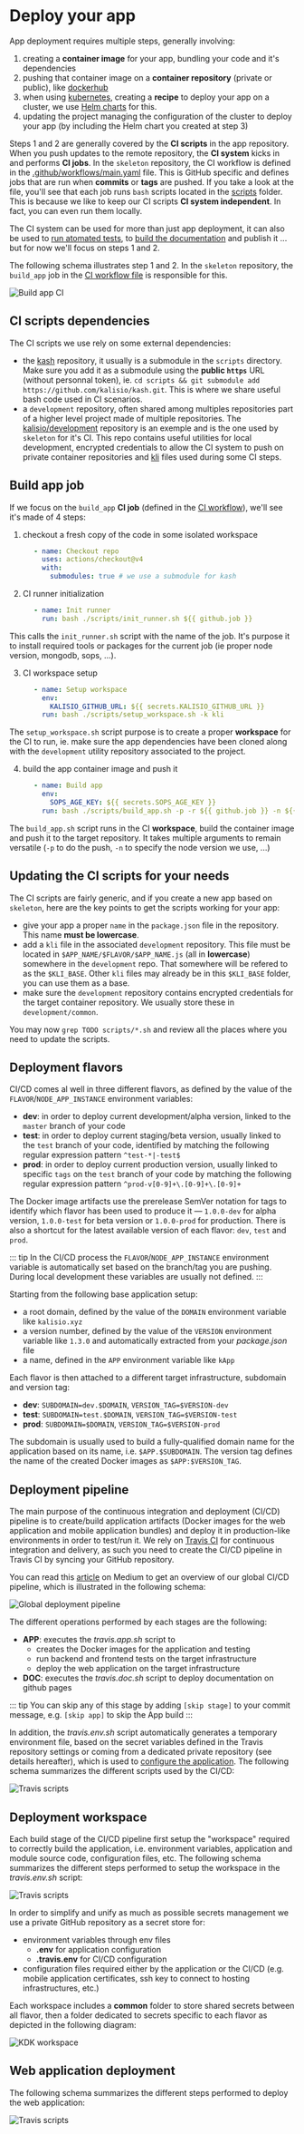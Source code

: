# Deploy your app

App deployment requires multiple steps, generally involving:
1. creating a **container image** for your app, bundling your code and it's dependencies
2. pushing that container image on a **container repository** (private or public), like [dockerhub](https://hub.docker.com/)
3. when using [kubernetes](https://kubernetes.io), creating a **recipe** to deploy your app on a cluster, we use [Helm charts](https://helm.sh/docs/topics/charts/) for this.
4. updating the project managing the configuration of the cluster to deploy your app (by including the Helm chart you created at step 3)

Steps 1 and 2 are generally covered by the **CI scripts** in the app repository. When you push updates to the remote repository, the **CI system** kicks in and performs **CI jobs**. In the `skeleton` repository, the CI workflow is defined in the [.github/workflows/main.yaml](https://github.com/kalisio/skeleton/blob/master/.github/workflows/main.yaml) file. This is GitHub specific and defines jobs that are run when **commits** or **tags** are pushed. If you take a look at the file, you'll see that each job runs `bash` scripts located in the [scripts](https://github.com/kalisio/skeleton/tree/master/scripts) folder. This is because we like to keep our CI scripts **CI system independent**. In fact, you can even run them locally.

The CI system can be used for more than just app deployment, it can also be used to [run atomated tests](https://github.com/kalisio/skeleton/blob/master/scripts/run_tests.sh), to [build the documentation](https://github.com/kalisio/skeleton/blob/master/scripts/build_docs.sh) and publish it ... but for now we'll focus on steps 1 and 2.
 
The following schema illustrates step 1 and 2. In the `skeleton` repository, the `build_app` job in the [CI workflow file](https://github.com/kalisio/skeleton/blob/master/.github/workflows/main.yaml) is responsible for this.

![Build app CI](./../../.vitepress/public/images/build-app-ci.svg)
 
## CI scripts dependencies

The CI scripts we use rely on some external dependencies:
* the [kash](https://github.com/kalisio/kash) repository, it usually is a submodule in the `scripts` directory. Make sure you add it as a submodule using the **public `https`** URL (without personnal token), ie. `cd scripts && git submodule add https://github.com/kalisio/kash.git`. This is where we share useful bash code used in CI scenarios.
* a `development` repository, often shared among multiples repositories part of a higher level project made of multiple repositories. The [kalisio/development](https://github.com/kalisio/development) repository is an exemple and is the one used by `skeleton` for it's CI. This repo contains useful utilities for local development, encrypted credentials to allow the CI system to push on private container repositories and [kli](https://github.com/kalisio/kli) files used during some CI steps.
 
## Build app job

If we focus on the `build_app` **CI job** (defined in the [CI workflow](https://github.com/kalisio/skeleton/blob/master/.github/workflows/main.yaml)), we'll see it's made of 4 steps:

1. checkout a fresh copy of the code in some isolated workspace
```yaml
      - name: Checkout repo
        uses: actions/checkout@v4
        with:
          submodules: true # we use a submodule for kash
```

2. CI runner initialization
```yaml
      - name: Init runner
        run: bash ./scripts/init_runner.sh ${{ github.job }}
```
This calls the `init_runner.sh` script with the name of the job. It's purpose it to install required tools or packages for the current job (ie proper node version, mongodb, sops, ...).

3. CI workspace setup
```yaml
      - name: Setup workspace
        env:
          KALISIO_GITHUB_URL: ${{ secrets.KALISIO_GITHUB_URL }}
        run: bash ./scripts/setup_workspace.sh -k kli
```
The `setup_workspace.sh` script purpose is to create a proper **workspace** for the CI to run, ie. make sure the app dependencies have been cloned along with the `development` utility repository associated to the project.

4. build the app container image and push it
```yaml
      - name: Build app
        env:
          SOPS_AGE_KEY: ${{ secrets.SOPS_AGE_KEY }}
        run: bash ./scripts/build_app.sh -p -r ${{ github.job }} -n ${{ matrix.node }} -d ${{ matrix.debian }}
```
The `build_app.sh` script runs in the CI **workspace**, build the container image and push it to the target repository. It takes multiple arguments to remain versatile (`-p` to do the push, `-n` to specify the node version we use, ...)

## Updating the CI scripts for your needs

The CI scripts are fairly generic, and if you create a new app based on `skeleton`, here are the key points to get the scripts working for your app:
* give your app a proper `name` in the `package.json` file in the repository. This name **must be lowercase**.
* add a `kli` file in the associated `development` repository. This file must be located in `$APP_NAME/$FLAVOR/$APP_NAME.js` (all in **lowercase**) somewhere in the `development` repo. That somewhere will be refered to as the `$KLI_BASE`. Other `kli` files may already be in this `$KLI_BASE` folder, you can use them as a base.
* make sure the `development` repository contains encrypted credentials for the target container repository. We usually store these in `development/common`.

You may now `grep TODO scripts/*.sh` and review all the places where you need to update the scripts.

## Deployment flavors

CI/CD comes al well in three different flavors, as defined by the value of the `FLAVOR`/`NODE_APP_INSTANCE` environment variables:
* **dev**: in order to deploy current development/alpha version, linked to the `master` branch of your code
* **test**: in order to deploy current staging/beta version, usually linked to the `test` branch of your code, identified by matching the following regular expression pattern `^test-*|-test$`
* **prod**: in order to deploy current production version, usually linked to specific `tags` on the `test` branch of your code by matching the following regular expression pattern `^prod-v[0-9]+\.[0-9]+\.[0-9]+`

The Docker image artifacts use the prerelease SemVer notation for tags to identify which flavor has been used to produce it —  `1.0.0-dev` for alpha version, `1.0.0-test` for beta version or `1.0.0-prod` for production. There is also a shortcut for the latest available version of each flavor: `dev`, `test` and `prod`.

::: tip
In the CI/CD process the `FLAVOR`/`NODE_APP_INSTANCE` environment variable is automatically set based on the branch/tag you are pushing. During local development these variables are usually not defined.
:::

Starting from the following base application setup:
* a root domain, defined by the value of the `DOMAIN` environment variable like `kalisio.xyz`
* a version number, defined by the value of the `VERSION` environment variable like `1.3.0` and automatically extracted from your *package.json* file
* a name, defined in the `APP` environment variable like `kApp`

Each flavor is then attached to a different target infrastructure, subdomain and version tag:
* **dev**: `SUBDOMAIN=dev.$DOMAIN`, `VERSION_TAG=$VERSION-dev`
* **test**: `SUBDOMAIN=test.$DOMAIN`, `VERSION_TAG=$VERSION-test`
* **prod**: `SUBDOMAIN=$DOMAIN`, `VERSION_TAG=$VERSION-prod`

The subdomain is usually used to build a fully-qualified domain name for the application based on its name, i.e. `$APP.$SUBDOMAIN`. The version tag defines the name of the created Docker images as `$APP:$VERSION_TAG`.

## Deployment pipeline

The main purpose of the continuous integration and deployment (CI/CD) pipeline is to create/build application artifacts (Docker images for the web application and mobile application bundles) and deploy it in production-like environments in order to test/run it. We rely on [Travis CI](https://travis-ci.org) for continuous integration and delivery, as such you need to create the CI/CD pipeline in Travis CI by syncing your GitHub repository.

You can read this [article](https://medium.com/better-programming/why-we-stopped-using-so-called-best-practices-in-our-ci-cd-process-2ff09811f633) on Medium to get an overview of our global CI/CD pipeline, which is illustrated in the following schema:

![Global deployment pipeline](./../../.vitepress/public/images/cd-pipeline.svg)

The different operations performed by each stages are the following:
* **APP**: executes the *travis.app.sh* script to
  * creates the Docker images for the application and testing
  * run backend and frontend tests on the target infrastructure
  * deploy the web application on the target infrastructure
* **DOC**: executes the *travis.doc.sh* script to deploy documentation on github pages

::: tip
You can skip any of this stage by adding `[skip stage]` to your commit message, e.g. `[skip app]` to skip the App build
:::

In addition, the *travis.env.sh* script automatically generates a temporary environment file, based on the secret variables defined in the Travis repository settings or coming from a dedicated private repository (see details hereafter), which is used to [configure the application](./configure.md). The following schema summarizes the different scripts used by the CI/CD:

![Travis scripts](./../../.vitepress/public/images/cd-pipeline-travis.svg)


## Deployment workspace

Each build stage of the CI/CD pipeline first setup the "workspace" required to correctly build the application, i.e. environment variables, application and module source code, configuration files, etc. The following schema summarizes the different steps performed to setup the workspace in the *travis.env.sh* script:

![Travis scripts](./../../.vitepress/public/images/cd-pipeline-env.svg)

In order to simplify and unify as much as possible secrets management we use a private GitHub repository as a secret store for:
* environment variables through env files
  * **.env** for application configuration
  * **.travis.env** for CI/CD configuration
* configuration files required either by the application or the CI/CD (e.g. mobile application certificates, ssh key to connect to hosting infrastructures, etc.)

Each workspace includes a **common** folder to store shared secrets between all flavor, then a folder dedicated to secrets specific to each flavor as depicted in the following diagram:

![KDK workspace](./../../.vitepress/public/images/kdk-workspace.png)

## Web application deployment

The following schema summarizes the different steps performed to deploy the web application:

![Travis scripts](./../../.vitepress/public/images/cd-pipeline-app.svg)

